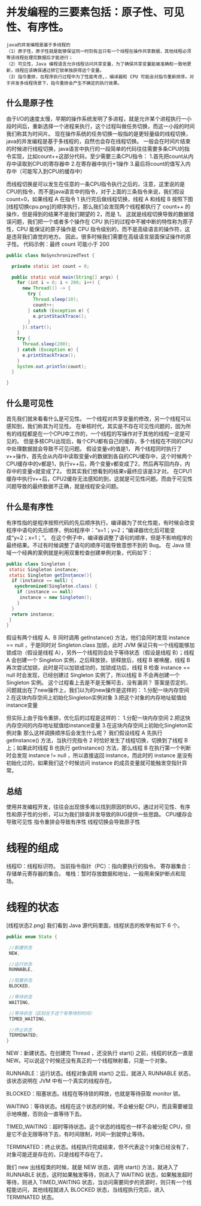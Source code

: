 # 并发编程的三要素包括：原子性、可见性、有序性。

```text
java的并发编程是基于多线程的
（1）原子性，原子性就是能够保证同一时刻有且只有一个线程在操作共享数据，其他线程必须等该线程处理完数据后才能进行；   
（2）可见性，Java 编程语言允许线程访问共享变量，为了确保共享变量能被准确和一致地更新，线程应该确保通过排它锁单独获得这个变量。
（3）指令重排，在程序执行过程中为了性能考虑,，编译器和 CPU 可能会对指令重新排序。对于并发多线程场景下，指令重排会产生不确定的执行效果。
```
## 什么是原子性

由于I/O的速度太慢，早期的操作系统发明了多进程，就是允许某个进程执行一小段时间后，重新选择一个进程来执行，这个过程叫做任务切换，而这一小段的时间我们称其为时间片。
现在操作系统的任务切换一般指的是更轻量级的线程切换，java的并发编程是基于多线程的，自然也会存在线程切换。
一般会在时间片结束的时候进行线程切换，java语言中执行的一段简单的代码往往需要多条CPU的指令实现，比如count++这部分代码，至少需要三条CPU指令：
1.首先把count从内存中读取到CPU的寄存器中
2.在寄存器中执行+1操作
3.最后将count的值写入内存中（可能写入到CPU的缓存中）

而线程切换是可以发生在任意的一条CPU指令执行之后的，注意，这里说的是CPU的指令，而不是java语言中的指令，对于上面的三条指令来说，我们假设 count=0，如果线程 A 在指令 1 执行完后做线程切换，线程 A 和线程 B 按照下图[线程切换cpu.png]的顺序执行，那么我们会发现两个线程都执行了 count++ 的操作，但是得到的结果不是我们期望的 2，而是 1。
这就是线程切换导致的数据错误问题，我们把一个或者多个操作在 CPU 执行的过程中不被中断的特性称为原子性，CPU 能保证的原子操作是 CPU 指令级别的，而不是高级语言的操作符，这是违背我们直觉的地方。
因此，很多时候我们需要在高级语言层面保证操作的原子性。
代码示例：最终 count 可能小于 200
```java
public class NoSynchronizedTest {

  private static int count = 0;

  public static void main(String[] args) {
    for (int i = 0; i < 200; i++) {
      new Thread(() -> {
        try {
          Thread.sleep(10);
          count++;
        } catch (Exception e) {
          e.printStackTrace();
        }
      }).start();
    }
    try {
      Thread.sleep(200);
    } catch (Exception e) {
      e.printStackTrace();
    }
    System.out.println(count);
  }

}
```

## 什么是可见性

首先我们就来看看什么是可见性。
一个线程对共享变量的修改，另一个线程可以感知到，我们称其为可见性。
在单核时代，其实是不存在可见性问题的，因为所有的线程都是在一个CPU中工作的，一个线程的写操作对于其他的线程一定是可见的。
但是多核CPU出现后，每个CPU都有自己的缓存，多个线程在不同的CPU中处理数据就会导致不可见问题。
假设变量v的值是1， 两个线程同时执行了v++操作，首先会从内存中读取变量v的数据到各自的CPU缓存中，这个时候两个CPU缓存中的v都是1，执行v++后，两个变量v都变成了2，然后再写回内存，内存中的变量v就变成了2。
但其实我们想看到的结果v最终应该是3才对。
在CPU1缓存中执行v++后，CPU2缓存无法感知的到，这就是可见性问题。而由于可见性问题导致的最终数据不正确，就是线程安全问题。

## 什么是有序性
有序性指的是程序按照代码的先后顺序执行。编译器为了优化性能，有时候会改变程序中语句的先后顺序，例如程序中：“x=1；y=2；”编译器优化后可能变成“y=2；x=1；”。
在这个例子中，编译器调整了语句的顺序，但是不影响程序的最终结果。不过有时候调整了语句的顺序可能导致意想不到的 Bug。
在 Java 领域一个经典的案例就是利用双重检查创建单例对象，代码如下：
```java
public class Singleton {
 static Singleton instance;
 static Singleton getInstance(){
  if (instance == null) {
   synchronized(Singleton.class) {
    if (instance == null)
     instance = new Singleton();
    }
  }
  return instance;
 }
}
```
假设有两个线程 A、B 同时调用 getInstance() 方法，他们会同时发现 instance == null ，于是同时对 Singleton.class 加锁，此时 JVM 保证只有一个线程能够加锁成功（假设是线程 A），另外一个线程则会处于等待状态（假设是线程 B）；线程 A 会创建一个 Singleton 实例，之后释放锁，锁释放后，线程 B 被唤醒，线程 B 再次尝试加锁，此时是可以加锁成功的，加锁成功后，线程 B 检查 instance == null 时会发现，已经创建过 Singleton 实例了，所以线程 B 不会再创建一个 Singleton 实例。
这个过程看上去是不是无懈可击，没有漏洞？
答案是否定的，问题就出在了new操作上，我们以为的new操作是这样的：
1.分配一块内存空间
2.在这块内存空间上初始化Singleton实例对象
3.把这个对象的内存地址赋值给instance变量

但实际上由于指令重排，优化后的过程是这样的：
1.分配一块内存空间
2.把这快内存空间的内存地址赋值给instance变量
3.在这块内存空间上初始化Singleton实例对象 
那么这样调换顺序后会发生什么呢？
我们假设线程 A 先执行 getInstance() 方法，当执行完指令 2 时恰好发生了线程切换，切换到了线程 B 上；如果此时线程 B 也执行 getInstance() 方法，那么线程 B 在执行第一个判断时会发现 instance != null ，所以直接返回 instance，而此时的 instance 是没有初始化过的，如果我们这个时候访问 instance 的成员变量就可能触发空指针异常。 

## 总结
使用并发编程开发，往往会出现很多难以找到原因的BUG，通过对可见性、有序性和原子性的分析，可以为我们排查并发导致的BUG提供一些思路。
CPU缓存会导致可见性
指令重排会导致有序性
线程切换会导致原子性


# 线程的组成
线程ID：线程标识符。
当前指令指针（PC）：指向要执行的指令。
寄存器集合：存储单元寄存器的集合。
堆栈：暂时存放数据和地址，一般用来保护断点和现场。

# 线程的状态
[线程状态2.png]
我们看到 Java 源代码里面，线程状态的枚举有如下 6 个。
```java
public enum State {

 //新建状态
 NEW,

 //运行状态
 RUNNABLE,

 //阻塞状态
 BLOCKED,

 //等待状态
 WAITING,

 //等待状态（区别在于这个有等待的时间）
 TIMED_WAITING,

 //终止状态
 TERMINATED;
}
```
NEW：新建状态。在创建完 Thread ，还没执行 start() 之前，线程的状态一直是 NEW。可以说这个时候还没有真正的一个线程映射着，只是一个对象。

RUNNABLE：运行状态。线程对象调用 start() 之后，就进入 RUNNABLE 状态，该状态说明在 JVM 中有一个真实的线程存在。

BLOCKED：阻塞状态。线程在等待锁的释放，也就是等待获取 monitor 锁。

WAITING：等待状态。线程在这个状态的时候，不会被分配 CPU，而且需要被显示地唤醒，否则会一直等待下去。

TIMED_WAITING：超时等待状态。这个状态的线程也一样不会被分配 CPU，但是它不会无限等待下去，有时间限制，时间一到就停止等待。

TERMINATED：终止状态。线程执行完成结束，但不代表这个对象已经没有了，对象可能还是存在的，只是线程不存在了。

我们 new 出线程类的时候，就是 NEW 状态，调用 start() 方法，就进入了 RUNNABLE 状态，这时如果触发等待，则进入了 WAITING 状态，如果触发超时等待，则进入 TIMED_WAITING 状态，当访问需要同步的资源时，则只有一个线程能访问，其他线程就进入 BLOCKED 状态，当线程执行完后，进入 TERMINATED 状态。








































































